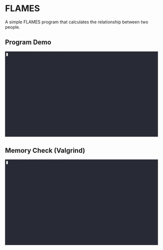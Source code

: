 # FLAMES

A simple FLAMES program that calculates the relationship between two people.

## Program Demo

![Demo GIF](./gif/exer8_demo.gif)

## Memory Check (Valgrind)

![Valgrind GIF](./gif/exer8_valgrind.gif)
